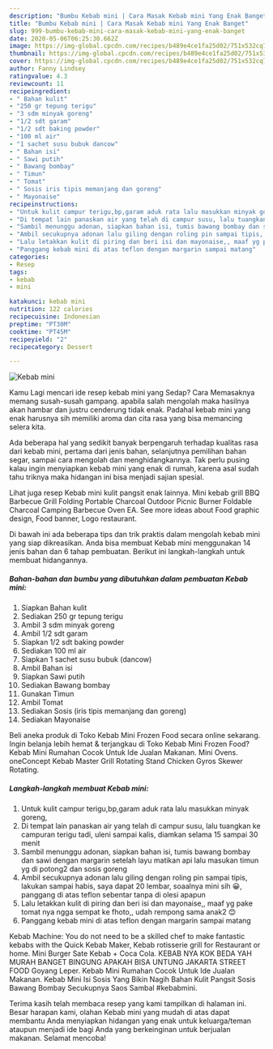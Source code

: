 ```yaml
---
description: "Bumbu Kebab mini | Cara Masak Kebab mini Yang Enak Banget"
title: "Bumbu Kebab mini | Cara Masak Kebab mini Yang Enak Banget"
slug: 999-bumbu-kebab-mini-cara-masak-kebab-mini-yang-enak-banget
date: 2020-05-06T06:25:30.662Z
image: https://img-global.cpcdn.com/recipes/b489e4ce1fa25d02/751x532cq70/kebab-mini-foto-resep-utama.jpg
thumbnail: https://img-global.cpcdn.com/recipes/b489e4ce1fa25d02/751x532cq70/kebab-mini-foto-resep-utama.jpg
cover: https://img-global.cpcdn.com/recipes/b489e4ce1fa25d02/751x532cq70/kebab-mini-foto-resep-utama.jpg
author: Fanny Lindsey
ratingvalue: 4.3
reviewcount: 11
recipeingredient:
- " Bahan kulit"
- "250 gr tepung terigu"
- "3 sdm minyak goreng"
- "1/2 sdt garam"
- "1/2 sdt baking powder"
- "100 ml air"
- "1 sachet susu bubuk dancow"
- " Bahan isi"
- " Sawi putih"
- " Bawang bombay"
- " Timun"
- " Tomat"
- " Sosis iris tipis memanjang dan goreng"
- " Mayonaise"
recipeinstructions:
- "Untuk kulit campur terigu,bp,garam aduk rata lalu masukkan minyak goreng,"
- "Di tempat lain panaskan air yang telah di campur susu, lalu tuangkan ke campuran terigu tadi, uleni sampai kalis, diamkan selama 15 sampai 30 menit"
- "Sambil menunggu adonan, siapkan bahan isi, tumis bawang bombay dan sawi dengan margarin setelah layu matikan api lalu masukan timun yg di potong2 dan sosis goreng"
- "Ambil secukupnya adonan lalu giling dengan roling pin sampai tipis, lakukan sampai habis, saya dapat 20 lembar, soaalnya mini sih 😀, panggang di atas teflon sebentar tanpa di olesi apapun"
- "Lalu letakkan kulit di piring dan beri isi dan mayonaise,, maaf yg pake tomat nya ngga sempat ke fhoto,, udah rempong sama anak2 😊"
- "Panggang kebab mini di atas teflon dengan margarin sampai matang"
categories:
- Resep
tags:
- kebab
- mini

katakunci: kebab mini 
nutrition: 122 calories
recipecuisine: Indonesian
preptime: "PT30M"
cooktime: "PT45M"
recipeyield: "2"
recipecategory: Dessert

---
```



![Kebab mini](https://img-global.cpcdn.com/recipes/b489e4ce1fa25d02/751x532cq70/kebab-mini-foto-resep-utama.jpg)

Kamu Lagi mencari ide resep kebab mini yang Sedap? Cara Memasaknya memang susah-susah gampang. apabila salah mengolah maka hasilnya akan hambar dan justru cenderung tidak enak. Padahal kebab mini yang enak harusnya sih memiliki aroma dan cita rasa yang bisa memancing selera kita.

Ada beberapa hal yang sedikit banyak berpengaruh terhadap kualitas rasa dari kebab mini, pertama dari jenis bahan, selanjutnya pemilihan bahan segar, sampai cara mengolah dan menghidangkannya. Tak perlu pusing kalau ingin menyiapkan kebab mini yang enak di rumah, karena asal sudah tahu triknya maka hidangan ini bisa menjadi sajian spesial.

Lihat juga resep Kebab mini kulit pangsit enak lainnya. Mini kebab grill BBQ Barbecue Grill Folding Portable Charcoal Outdoor Picnic Burner Foldable Charcoal Camping Barbecue Oven EA. See more ideas about Food graphic design, Food banner, Logo restaurant.


Di bawah ini ada beberapa tips dan trik praktis dalam mengolah kebab mini yang siap dikreasikan. Anda bisa membuat Kebab mini menggunakan 14 jenis bahan dan 6 tahap pembuatan. Berikut ini langkah-langkah untuk membuat hidangannya.

<!--inarticleads1-->

##### Bahan-bahan dan bumbu yang dibutuhkan dalam pembuatan Kebab mini:

1. Siapkan  Bahan kulit
1. Sediakan 250 gr tepung terigu
1. Ambil 3 sdm minyak goreng
1. Ambil 1/2 sdt garam
1. Siapkan 1/2 sdt baking powder
1. Sediakan 100 ml air
1. Siapkan 1 sachet susu bubuk (dancow)
1. Ambil  Bahan isi
1. Siapkan  Sawi putih
1. Sediakan  Bawang bombay
1. Gunakan  Timun
1. Ambil  Tomat
1. Sediakan  Sosis (iris tipis memanjang dan goreng)
1. Sediakan  Mayonaise


Beli aneka produk di Toko Kebab Mini Frozen Food secara online sekarang. Ingin belanja lebih hemat &amp; terjangkau di Toko Kebab Mini Frozen Food? Kebab Mini Rumahan Cocok Untuk Ide Jualan Makanan. Mini Ovens. oneConcept Kebab Master Grill Rotating Stand Chicken Gyros Skewer Rotating. 

<!--inarticleads2-->

##### Langkah-langkah membuat Kebab mini:

1. Untuk kulit campur terigu,bp,garam aduk rata lalu masukkan minyak goreng,
1. Di tempat lain panaskan air yang telah di campur susu, lalu tuangkan ke campuran terigu tadi, uleni sampai kalis, diamkan selama 15 sampai 30 menit
1. Sambil menunggu adonan, siapkan bahan isi, tumis bawang bombay dan sawi dengan margarin setelah layu matikan api lalu masukan timun yg di potong2 dan sosis goreng
1. Ambil secukupnya adonan lalu giling dengan roling pin sampai tipis, lakukan sampai habis, saya dapat 20 lembar, soaalnya mini sih 😀, panggang di atas teflon sebentar tanpa di olesi apapun
1. Lalu letakkan kulit di piring dan beri isi dan mayonaise,, maaf yg pake tomat nya ngga sempat ke fhoto,, udah rempong sama anak2 😊
1. Panggang kebab mini di atas teflon dengan margarin sampai matang


Kebab Machine: You do not need to be a skilled chef to make fantastic kebabs with the Quick Kebab Maker, Kebab rotisserie grill for Restaurant or home. Mini Burger Sate Kebab + Coca Cola. KEBAB NYA KOK BEDA YAH MURAH BANGET BINGUNG APAKAH BISA UNTUNG JAKARTA STREET FOOD Goyang Leper. Kebab Mini Rumahan Cocok Untuk Ide Jualan Makanan. Kebab Mini Isi Sosis Yang Bikin Nagih Bahan Kulit Pangsit Sosis Bawang Bombay Secukupnya Saos Sambal #kebabmini. 

Terima kasih telah membaca resep yang kami tampilkan di halaman ini. Besar harapan kami, olahan Kebab mini yang mudah di atas dapat membantu Anda menyiapkan hidangan yang enak untuk keluarga/teman ataupun menjadi ide bagi Anda yang berkeinginan untuk berjualan makanan. Selamat mencoba!
